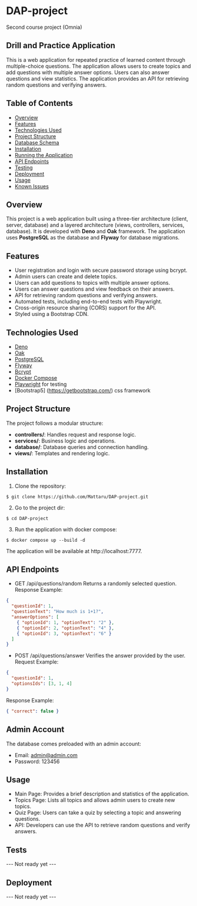 # DAP-project
Second course project (Omnia)

## Drill and Practice Application

This is a web application for repeated practice of learned content through multiple-choice questions. The application allows users to create topics and add questions with multiple answer options. Users can also answer questions and view statistics. The application provides an API for retrieving random questions and verifying answers.

## Table of Contents

- [Overview](#overview)
- [Features](#features)
- [Technologies Used](#technologies-used)
- [Project Structure](#project-structure)
- [Database Schema](#database-schema)
- [Installation](#installation)
- [Running the Application](#running-the-application)
- [API Endpoints](#api-endpoints)
- [Testing](#testing)
- [Deployment](#deployment)
- [Usage](#usage)
- [Known Issues](#known-issues)

## Overview

This project is a web application built using a three-tier architecture (client, server, database) and a layered architecture (views, controllers, services, database). It is developed with **Deno** and **Oak** framework. The application uses **PostgreSQL** as the database and **Flyway** for database migrations.

## Features

- User registration and login with secure password storage using bcrypt.
- Admin users can create and delete topics.
- Users can add questions to topics with multiple answer options.
- Users can answer questions and view feedback on their answers.
- API for retrieving random questions and verifying answers.
- Automated tests, including end-to-end tests with Playwright.
- Cross-origin resource sharing (CORS) support for the API.
- Styled using a Bootstrap CDN.

## Technologies Used

- [Deno](https://deno.land/)
- [Oak](https://deno.land/x/oak)
- [PostgreSQL](https://www.postgresql.org/)
- [Flyway](https://flywaydb.org/)
- [Bcrypt](https://deno.land/x/bcrypt)
- [Docker Compose](https://docs.docker.com/compose/)
- [Playwright](https://playwright.dev/) for testing
- [Bootstrap5] (https://getbootstrap.com/) css framework

## Project Structure

The project follows a modular structure:
- **controllers/**: Handles request and response logic.
- **services/**: Business logic and operations.
- **database/**: Database queries and connection handling.
- **views/**: Templates and rendering logic.

## Installation

1. Clone the repository:
```
$ git clone https://github.com/Mattaru/DAP-project.git
```
2. Go to the project dir:
```
$ cd DAP-project
```
3. Run the application with docker compose:
```
$ docker compose up --build -d
```
The application will be available at http://localhost:7777.

## API Endpoints

- GET /api/questions/random
Returns a randomly selected question.
Response Example:
```json
{
  "questionId": 1,
  "questionText": "How much is 1+1?",
  "answerOptions": [
    { "optionId": 1, "optionText": "2" },
    { "optionId": 2, "optionText": "4" },
    { "optionId": 3, "optionText": "6" }
  ]
}
```
- POST /api/questions/answer
Verifies the answer provided by the user.
Request Example:
```json
{
  "questionId": 1,
  "optionsIds": [3, 1, 4]
}
```
Response Example:
```json
{ "correct": false }
```

## Admin Account

The database comes preloaded with an admin account:
- Email: admin@admin.com
- Password: 123456

## Usage

- Main Page: Provides a brief description and statistics of the application.
- Topics Page: Lists all topics and allows admin users to create new topics.
- Quiz Page: Users can take a quiz by selecting a topic and answering questions.
- API: Developers can use the API to retrieve random questions and verify answers.

## Tests

--- Not ready yet ---

## Deployment

--- Not ready yet ---

